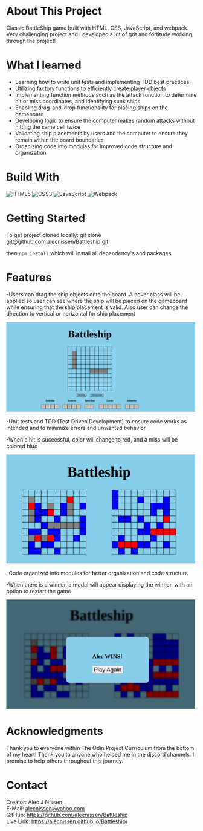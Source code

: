 <h1>About This Project</h1> 
 Classic BattleShip game built with HTML, CSS, JavaScript, and webpack. Very challenging project and I developed a lot of grit and fortitude working through the project!

<br> 

<h1>What I learned</h1>
    <ul>
   <li>Learning how to write unit tests and implementing TDD best practices</li>
<li>Utilizing factory functions to efficiently create player objects</li>
<li>Implementing function methods such as the attack function to determine hit or miss coordinates, and identifying sunk ships</li>
<li>Enabling drag-and-drop functionality for placing ships on the gameboard</li>
<li>Developing logic to ensure the computer makes random attacks without hitting the same cell twice</li>
<li>Validating ship placements by users and the computer to ensure they remain within the board boundaries</li>
<li>Organizing code into modules for improved code structure and organization</li>
    </ul>


 <h1>Build With</h1>

 
 
 ![HTML5](https://img.shields.io/badge/html5-%23E34F26.svg?style=for-the-badge&logo=html5&logoColor=white) 
![CSS3](https://img.shields.io/badge/css3-%231572B6.svg?style=for-the-badge&logo=css3&logoColor=white) 
![JavaScript](https://img.shields.io/badge/javascript-%23323330.svg?style=for-the-badge&logo=javascript&logoColor=%23F7DF1E)
![Webpack](https://img.shields.io/badge/webpack-%238DD6F9.svg?style=for-the-badge&logo=webpack&logoColor=black)


<h1>Getting Started</h1>

To get project cloned locally: git clone git@github.com:alecnissen/Battleship.git

then ``` npm install ``` which will install all dependency's and packages.

<h1>Features</h1>

-Users can drag the ship objects onto the board. A hover class will be applied so user can see where the ship will be placed on the gameboard while ensuring that the ship placement is valid. Also user can change the direction to vertical or horizontal for ship placement

<img src="src/Images/RM-battleship-hover.png" style="width: 500px">

-Unit tests and TDD (Test Driven Development) to ensure code works as intended and to minimize errors and unwanted behavior

-When a hit is successful, color will change to red, and a miss will be colored blue 

<img src="src/Images/RM-battleship-hit-mark.png" style="width: 500px">

-Code organized into modules for better organization and code structure

-When there is a winner, a modal will appear displaying the winner, with an option to restart the game

<img src="src/Images/RM-battleship-winner-modal.png" style="width: 500px">




<h1>Acknowledgments</h1> Thank you to everyone within The Odin Project Curriculum from the bottom of my heart! Thank you to anyone who helped me in the discord channels. I promise to help others throughout this journey. 

<h1>Contact</h1>

Creator: Alec J Nissen 
<br>
E-Mail: alecnissen@yahoo.com
<br>
GitHub: https://github.com/alecnissen/Battleship
<br>
Live Link: https://alecnissen.github.io/Battleship/
